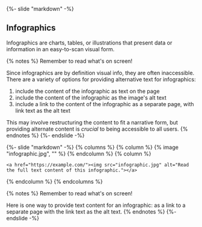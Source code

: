 {%- slide "markdown" -%}
## Infographics

Infographics are charts, tables, or illustrations that present data or information in an easy-to-scan visual form.

{% notes %}
Remember to read what's on screen!

Since infographics are by definition visual info, they are often inaccessible. There are a variety of options for providing alternative text for infographics:
1. include the content of the infographic as text on the page
1. include the content of the infographic as the image's alt text
1. include a link to the content of the infographic as a separate page, with link text as the alt text

This may involve restructuring the content to fit a narrative form, but providing alternate content is _crucial_ to being accessible to all users.
{% endnotes %}
{%- endslide -%}



{%- slide "markdown" -%}
{% columns %}
{% column %}
{% image "infographic.jpg", "" %}
{% endcolumn %}
{% column %}

`<a href="https://example.com/"><img src="infographic.jpg" alt="Read the full text content of this infographic."></a>`

{% endcolumn %}
{% endcolumns %}

{% notes %}
Remember to read what's on screen!

Here is one way to provide text content for an infographic: as a link to a separate page with the link text as the alt text.
{% endnotes %}
{%- endslide -%}
